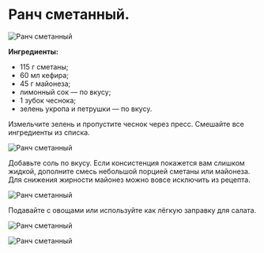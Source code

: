 # Ранч сметанный.

![Ранч сметанный](/images/Kulinar/Sous/sous_smetanniy_009.jpg 'Ранч сметанный')

**Ингредиенты:**

- 115 г сметаны;
- 60 мл кефира;
- 45 г майонеза;
- лимонный сок — по вкусу;
- 1 зубок чеснока;
- зелень укропа и петрушки — по вкусу.

Измельчите зелень и пропустите чеснок через пресс. Смешайте все ингредиенты из списка.

![Ранч сметанный](/images/Kulinar/Sous/sous_smetanniy_010.jpg 'Ранч сметанный')

Добавьте соль по вкусу. Если консистенция покажется вам слишком жидкой, дополните смесь небольшой порцией сметаны или майонеза. Для снижения жирности майонез можно вовсе исключить из рецепта.

![Ранч сметанный](/images/Kulinar/Sous/sous_smetanniy_011.jpg 'Ранч сметанный')

Подавайте с овощами или используйте как лёгкую заправку для салата.

![Ранч сметанный](/images/Kulinar/Sous/sous_smetanniy_012.jpg 'Ранч сметанный')

![Ранч сметанный](/images/Kulinar/Sous/sous_smetanniy_013.jpg 'Ранч сметанный')
